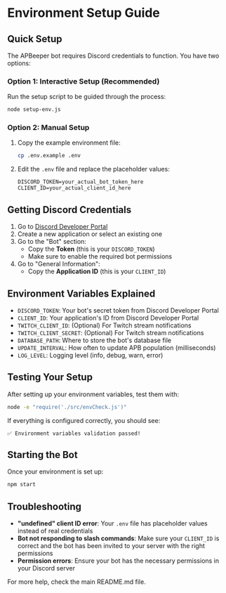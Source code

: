 
# Environment Setup Guide

## Quick Setup

The APBeeper bot requires Discord credentials to function. You have two options:

### Option 1: Interactive Setup (Recommended)
Run the setup script to be guided through the process:
```bash
node setup-env.js
```

### Option 2: Manual Setup
1. Copy the example environment file:
   ```bash
   cp .env.example .env
   ```

2. Edit the `.env` file and replace the placeholder values:
   ```
   DISCORD_TOKEN=your_actual_bot_token_here
   CLIENT_ID=your_actual_client_id_here
   ```

## Getting Discord Credentials

1. Go to [Discord Developer Portal](https://discord.com/developers/applications)
2. Create a new application or select an existing one
3. Go to the "Bot" section:
   - Copy the **Token** (this is your `DISCORD_TOKEN`)
   - Make sure to enable the required bot permissions
4. Go to "General Information":
   - Copy the **Application ID** (this is your `CLIENT_ID`)

## Environment Variables Explained

- `DISCORD_TOKEN`: Your bot's secret token from Discord Developer Portal
- `CLIENT_ID`: Your application's ID from Discord Developer Portal  
- `TWITCH_CLIENT_ID`: (Optional) For Twitch stream notifications
- `TWITCH_CLIENT_SECRET`: (Optional) For Twitch stream notifications
- `DATABASE_PATH`: Where to store the bot's database file
- `UPDATE_INTERVAL`: How often to update APB population (milliseconds)
- `LOG_LEVEL`: Logging level (info, debug, warn, error)

## Testing Your Setup

After setting up your environment variables, test them with:
```bash
node -e "require('./src/envCheck.js')"
```

If everything is configured correctly, you should see:
```
✅ Environment variables validation passed!
```

## Starting the Bot

Once your environment is set up:
```bash
npm start
```

## Troubleshooting

- **"undefined" client ID error**: Your `.env` file has placeholder values instead of real credentials
- **Bot not responding to slash commands**: Make sure your `CLIENT_ID` is correct and the bot has been invited to your server with the right permissions
- **Permission errors**: Ensure your bot has the necessary permissions in your Discord server

For more help, check the main README.md file.
